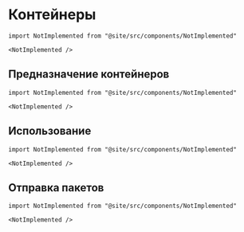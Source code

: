 # Контейнеры

```mdx-code-block
import NotImplemented from "@site/src/components/NotImplemented"

<NotImplemented />
```

## Предназначение контейнеров

```mdx-code-block
import NotImplemented from "@site/src/components/NotImplemented"

<NotImplemented />
```

## Использование

```mdx-code-block
import NotImplemented from "@site/src/components/NotImplemented"

<NotImplemented />
```

## Отправка пакетов

```mdx-code-block
import NotImplemented from "@site/src/components/NotImplemented"

<NotImplemented />
```
